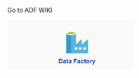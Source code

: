 Go to ADF WIKI

[![adf.png](/.attachments/adf-2cff2e02-f828-47cb-a3c2-39111ae103b8.png)](https://supportability.visualstudio.com/AzureDataFactory/_wiki/wikis/AzureDataFactory/286281/Azure-Data-Factory-TSGs-(CSS))